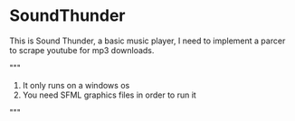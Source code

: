 # SoundThunder

This is Sound Thunder, a basic music player, I need to implement a parcer to scrape youtube for mp3 downloads.

"""
1) It only runs on a windows os
2) You need SFML graphics files in order to run it

"""
